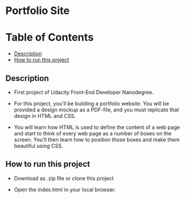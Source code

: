 # Portfolio Site

# Table of Contents
-   [Description](#description)
-   [How to run this project](#how-to-run-this-project)

## Description

-   First project of Udacity Front-End Developer Nanodegree.

- For this project, you'll be building a portfolio website. You will be provided a design mockup as a PDF-file, and you must replicate that design in HTML and CSS.

- You will learn how HTML is used to define the content of a web page and start to think of every web page as a number of boxes on the screen. You’ll then learn how to position those boxes and make them beautiful using CSS.

## How to run this project

- Download as .zip file or clone this project

- Open the index.html in your local browser.



